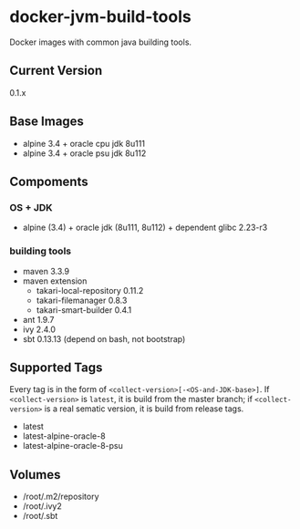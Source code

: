 # docker-jvm-build-tools
Docker images with common java building tools.

Current Version
--
0.1.x

Base Images
--

- alpine 3.4 + oracle cpu jdk 8u111
- alpine 3.4 + oracle psu jdk 8u112

Compoments
--

### OS + JDK
- alpine (3.4) + oracle jdk (8u111, 8u112) + dependent glibc 2.23-r3

### building tools
- maven 3.3.9
- maven extension
  - takari-local-repository 0.11.2
  - takari-filemanager 0.8.3
  - takari-smart-builder 0.4.1
- ant 1.9.7
- ivy 2.4.0
- sbt 0.13.13 (depend on bash, not bootstrap)

Supported Tags
--

Every tag is in the form of  `<collect-version>[-<OS-and-JDK-base>]`. If `<collect-version>` is `latest`,
it is build from the master branch; if `<collect-version>` is a real sematic version,
it is build from release tags.

- latest
- latest-alpine-oracle-8
- latest-alpine-oracle-8-psu

Volumes
--

- /root/.m2/repository
- /root/.ivy2
- /root/.sbt
